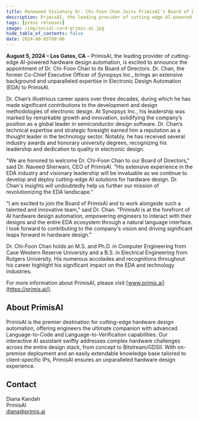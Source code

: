 ```yaml
---
title: Renowned Visionary Dr. Chi-Foon Chan Joins PrimisAI's Board of Directors
description: PrimisAI, the leading provider of cutting-edge AI-powered hardware design automation, is excited to announce the appointment of Dr. Chi-Foon Chan to its Board of Directors. Dr. Chan, the former Co-Chief Executive Officer of Synopsys Inc., brings an extensive background and unparalleled expertise in Electronic Design.
tags: [press releases]
image: /img/social-card-primis-ai.jpg
hide_table_of_contents: false
date: 2024-08-05T09:00
---
```


<!-- truncate -->

**August 5, 2024 – Los Gatos, CA** – PrimisAI, the leading provider of cutting-edge AI-powered hardware design automation, is excited to announce the appointment of Dr. Chi-Foon Chan to its Board of Directors. Dr. Chan, the former Co-Chief Executive Officer of Synopsys Inc., brings an extensive background and unparalleled expertise in Electronic Design Automation (EDA) to PrimisAI.

Dr. Chan’s illustrious career spans over three decades, during which he has made significant contributions to the development and design methodologies of electronic design. At Synopsys Inc., his leadership was marked by remarkable growth and innovation, solidifying the company’s position as a global leader in semiconductor design software. Dr. Chan’s technical expertise and strategic foresight earned him a reputation as a thought leader in the technology sector. Notably, he has received several industry awards and honorary university degrees, recognizing his leadership and dedication to quality in electronic design.

"We are honored to welcome Dr. Chi-Foon Chan to our Board of Directors," said Dr. Naveed Sherwani, CEO of PrimisAI. "His extensive experience in the EDA industry and visionary leadership will be invaluable as we continue to develop and deploy cutting-edge AI solutions for hardware design. Dr. Chan's insights will undoubtedly help us further our mission of revolutionizing the EDA landscape."

"I am excited to join the Board of PrimisAI and to work alongside such a talented and innovative team," said Dr. Chan. "PrimisAI is at the forefront of AI hardware design automation, empowering engineers to interact with their designs and the entire EDA ecosystem through a natural language interface. I look forward to contributing to the company's vision and driving significant leaps forward in hardware design."

Dr. Chi-Foon Chan holds an M.S. and Ph.D. in Computer Engineering from Case Western Reserve University and a B.S. in Electrical Engineering from Rutgers University. His numerous accolades and recognitions throughout his career highlight his significant impact on the EDA and technology industries.

For more information about PrimisAI, please visit [www.primis.ai](https://primis.ai/).

## About PrimisAI 
PrimisAI is the premier destination for cutting-edge hardware design automation, offering engineers the ultimate companion with advanced Language-to-Code and Language-to-Verification capabilities. Our interactive AI assistant swiftly addresses complex hardware challenges across the entire design stack, from concept to Bitstream/GDSII. With on-premise deployment and an easily extendable knowledge base tailored to client-specific IPs, PrimisAI ensures an unparalleled hardware design experience.

## Contact
Diana Kandah\
PrimisAI\
[diana@primis.ai](mailto:diana@primis.ai)
